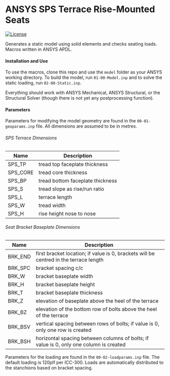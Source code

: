 # ANSYS SPS Terrace Rise-Mounted Seats

[![License](https://img.shields.io/badge/License-MIT-yellow.svg)](./LICENSE)

Generates a static model using solid elements and checks seating loads. Macros
written in ANSYS APDL.

#### Installation and Use

To use the macros, clone this repo and use the `model` folder as your ANSYS
working directory. To build the model, run `01-00-Model.inp` and to solve the
static loading, run `02-00-Static.inp`.

Everything should work with ANSYS Mechanical, ANSYS Structural, or the
Structural Solver (though there is not yet any postprocessing function).

#### Parameters

Parameters for modifying the model geometry are found in the
`00-01-geoparams.inp` file. All dimensions are assumed to be in metres.

###### SPS Terrace Dimensions
|Name|Description|
|----|-----------|
|SPS_TP|tread top faceplate thickness|
|SPS_CORE|tread core thickness|
|SPS_BP|tread bottom faceplate thickness|
|SPS_S|tread slope as rise/run ratio|
|SPS_L|terrace length|
|SPS_W|tread width|
|SPS_H|rise height nose to nose|

###### Seat Bracket Baseplate Dimensions
|Name|Description|
|----|-----------|
|BRK_END|first bracket location; if value is 0, brackets will be centred in the terrace length|
|BRK_SPC|bracket spacing c/c|
|BRK_W|bracket baseplate width|
|BRK_H|bracket baseplate height|
|BRK_T|bracket baseplate thickness|
|BRK_Z|elevation of baseplate above the heel of the terrace|
|BRK_BZ|elevation of the bottom row of bolts above the heel of the terrace|
|BRK_BSV|vertical spacing between rows of bolts; if value is 0, only one row is created|
|BRK_BSH|horizontal spacing between columns of bolts; if value is 0, only one column is created|

Parameters for the loading are found in the `00-02-loadparams.inp` file. The
default loading is 120plf per ICC-300. Loads are automatically distributed to
the stanchions based on bracket spacing.
